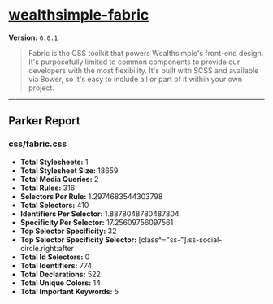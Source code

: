 # [wealthsimple-fabric]( http://fabric.wealthsimple.com )

**Version:** `0.0.1`

> Fabric is the CSS toolkit that powers Wealthsimple's front-end design. It's purposefully limited to common components to provide our developers with the most flexibility. It's built with SCSS and available via Bower, so it's easy to include all or part of it within your own project.

* * *

## Parker Report

### css/fabric.css

- **Total Stylesheets:** 1
- **Total Stylesheet Size:** 18659
- **Total Media Queries:** 2
- **Total Rules:** 316
- **Selectors Per Rule:** 1.2974683544303798
- **Total Selectors:** 410
- **Identifiers Per Selector:** 1.8878048780487804
- **Specificity Per Selector:** 17.25609756097561
- **Top Selector Specificity:** 32
- **Top Selector Specificity Selector:** [class^="ss-"].ss-social-circle.right:after
- **Total Id Selectors:** 0
- **Total Identifiers:** 774
- **Total Declarations:** 522
- **Total Unique Colors:** 14
- **Total Important Keywords:** 5
